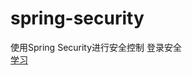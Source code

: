 # spring-security
使用Spring Security进行安全控制 登录安全  
[学习](https://github.com/SpringForAll/SpringBoot-Learning/tree/master/Chapter4-3-1)